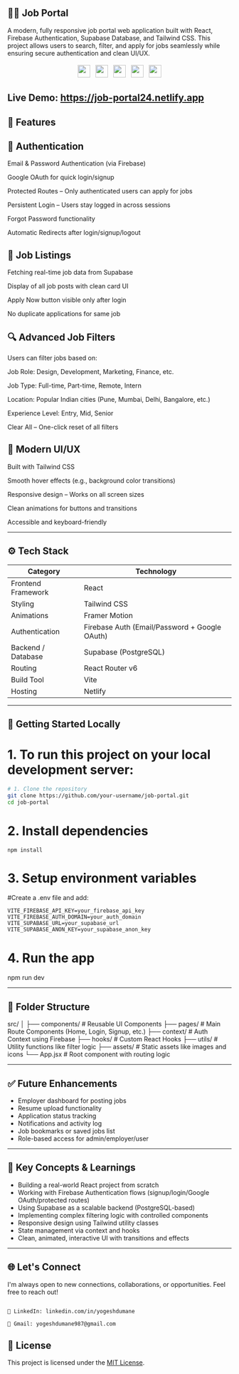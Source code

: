 
## 🧑‍💼 Job Portal 


A modern, fully responsive job portal web application built with React, Firebase Authentication, Supabase Database, and Tailwind CSS. This project allows users to search, filter, and apply for jobs seamlessly while ensuring secure authentication and clean UI/UX.

<p align="center"> <img src="https://img.shields.io/badge/React-19.1.0-61DAFB?style=for-the-badge&logo=react" height="28" style="margin: 4px;"> <img src="https://img.shields.io/badge/Firebase-11.9.0-FFCA28?style=for-the-badge&logo=firebase" height="28" style="margin: 4px;"> <img src="https://img.shields.io/badge/TailwindCSS-4.1.8-38B2AC?style=for-the-badge&logo=tailwind-css" height="28" style="margin: 4px;"> <img src="https://img.shields.io/badge/Vite-6.3.5-646CFF?style=for-the-badge&logo=vite" height="28" style="margin: 4px;"> <img src="https://img.shields.io/badge/Supabase-Database-3ECF8E?style=for-the-badge&logo=supabase&logoColor=white" height="28" style="margin: 4px;"> </p>


## Live Demo: https://job-portal24.netlify.app


## 🚀 Features

## 🔐 Authentication

Email & Password Authentication (via Firebase)

Google OAuth for quick login/signup

Protected Routes – Only authenticated users can apply for jobs

Persistent Login – Users stay logged in across sessions

Forgot Password functionality

Automatic Redirects after login/signup/logout

## 💼 Job Listings

Fetching real-time job data from Supabase

Display of all job posts with clean card UI

Apply Now button visible only after login

No duplicate applications for same job

## 🔍 Advanced Job Filters

Users can filter jobs based on:

Job Role: Design, Development, Marketing, Finance, etc.

Job Type: Full-time, Part-time, Remote, Intern

Location: Popular Indian cities (Pune, Mumbai, Delhi, Bangalore, etc.)

Experience Level: Entry, Mid, Senior

Clear All – One-click reset of all filters

## 🎨 Modern UI/UX

Built with Tailwind CSS

Smooth hover effects (e.g., background color transitions)

Responsive design – Works on all screen sizes

Clean animations for buttons and transitions

Accessible and keyboard-friendly

---

## ⚙️ Tech Stack

| **Category**       | **Technology**                                |
| ------------------ | --------------------------------------------- |
| Frontend Framework | React                                         |
| Styling            | Tailwind CSS                                  |
| Animations         | Framer Motion                                 |
| Authentication     | Firebase Auth (Email/Password + Google OAuth) |
| Backend / Database | Supabase (PostgreSQL)                         |
| Routing            | React Router v6                               |
| Build Tool         | Vite                                          |
| Hosting            | Netlify                                       |

---

## 🧪 Getting Started Locally

# 1. To run this project on your local development server:

```bash
# 1. Clone the repository
git clone https://github.com/your-username/job-portal.git
cd job-portal
```
# 2. Install dependencies
```
npm install
```
# 3. Setup environment variables

#Create a .env file and add:
```
VITE_FIREBASE_API_KEY=your_firebase_api_key
VITE_FIREBASE_AUTH_DOMAIN=your_auth_domain
VITE_SUPABASE_URL=your_supabase_url
VITE_SUPABASE_ANON_KEY=your_supabase_anon_key
```
# 4. Run the app
npm run dev

---

## 📁 Folder Structure


src/
│
├── components/       # Reusable UI Components
├── pages/            # Main Route Components (Home, Login, Signup, etc.)
├── context/          # Auth Context using Firebase
├── hooks/            # Custom React Hooks
├── utils/            # Utility functions like filter logic
├── assets/           # Static assets like images and icons
└── App.jsx           # Root component with routing logic


---

## ✅ Future Enhancements

* Employer dashboard for posting jobs
* Resume upload functionality
* Application status tracking
* Notifications and activity log
* Job bookmarks or saved jobs list
* Role-based access for admin/employer/user

---

## 🧠 Key Concepts & Learnings

* Building a real-world React project from scratch
* Working with Firebase Authentication flows (signup/login/Google OAuth/protected routes)
* Using Supabase as a scalable backend (PostgreSQL-based)
* Implementing complex filtering logic with controlled components
* Responsive design using Tailwind utility classes
* State management via context and hooks
* Clean, animated, interactive UI with transitions and effects

---

## 🌐 Let's Connect

I'm always open to new connections, collaborations, or opportunities. Feel free to reach out!
```

🔗 LinkedIn: linkedin.com/in/yogeshdumane

📧 Gmail: yogeshdumane987@gmail.com
```



## 📜 License

This project is licensed under the [MIT License](LICENSE).


